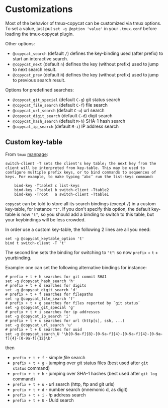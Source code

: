 # Customizations

Most of the behavior of tmux-copycat can be customized via tmux options.<br/>
To set a value, just put `set -g @option 'value'` in your `.tmux.conf` before
loading the tmux-copycat plugin.

Other options:

- `@copycat_search` (default `/`) defines the key-binding used (after prefix) to
  start an interactive search.
- `@copycat_next` (default `n`) defines the key (without prefix) used to jump to
  next search result.
- `@copycat_prev` (default `N`) defines the key (without prefix) used to jump to
  previous search result.

Options for predefined searches:

- `@copycat_git_special` (default `C-g`) git status search
- `@copycat_file_search` (default `C-f`) file search
- `@copycat_url_search` (default `C-u`) url search
- `@copycat_digit_search` (default `C-d`) digit search
- `@copycat_hash_search` (default `M-h`) SHA-1 hash search
- `@copycat_ip_search` (default `M-i`) IP address search

## Custom key-table

From `tmux` [manpage](tmux.github.io):

    switch-client -T sets the client's key table; the next key from the client will be interpreted from key-table. This may be used to configure multiple prefix keys, or to bind commands to sequences of keys. For example, to make typing ‘abc’ run the list-keys command:

        bind-key -Ttable2 c list-keys
        bind-key -Ttable1 b switch-client -Ttable2
        bind-key -Troot   a switch-client -Ttable1

`copycat` can be told to store all its search bindings (except `/`) in a custom key-table, for instance `"t"`. If you don't specify this option, the default key-table is now `"t"`, so you should add a binding to switch to this table, but your keybindings will be less crowded.

In order use a custom key-table, the following 2 lines are all you need:

    set -g @copycat_keytable_option 't'
    bind t switch-client -T 't'

The second line sets the binding for switching to `"t"`: so now `prefix` + `t` + yourbinding.

Example: one can set the following alternative bindings for instance:

    # prefix + t + h searches for git commit SHA1
    set -g @copycat_hash_search 'h'
    # prefix + t + d searches for digits
    set -g @copycat_digit_search 'd'
    # prefix + t + f searches for filepaths
    set -g @copycat_file_search 'f'
    # prefix + t + g searches for files reported by `git status`
    set -g @copycat_git_special 'g'
    # prefix + t + i searches for ip addresses
    set -g @copycat_ip_search 'i'
    # prefix + t + u searches for url (http[s], ssh, ...)
    set -g @copycat_url_search 'u'
    # prefix + t + U searches for uuid
    set -g @copycat_search_U '\b[0-9a-f]{8}-[0-9a-f]{4}-[0-9a-f]{4}-[0-9a-f]{4}-[0-9a-f]{12}\b'

then

- `prefix + t + f` - simple *f*ile search
- `prefix + t + g` - jumping over *g*it status files (best used after `git status` command)
- `prefix + t + h` - jumping over SHA-1 hashes (best used after `git log` command)
- `prefix + t + u` - *u*rl search (http, ftp and git urls)
- `prefix + t + d` - number search (mnemonic d, as digit)
- `prefix + t + i` - *i*p address search
- `prefix + t + U` - *U*uid search
